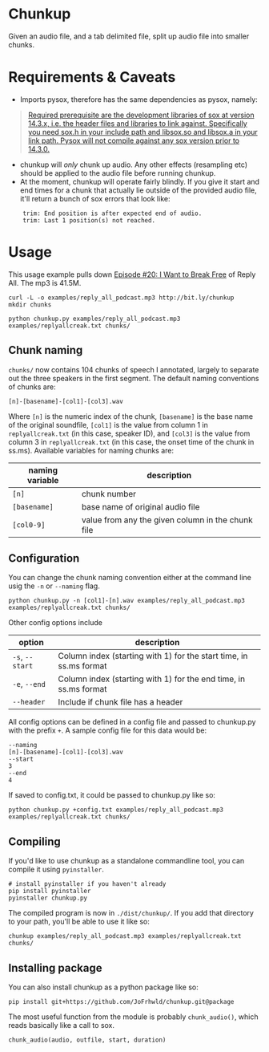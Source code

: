 # Chunkup

Given an audio file, and a tab delimited file, split up audio file into smaller chunks.

# Requirements & Caveats

- Imports pysox, therefore has the same dependencies as pysox, namely:

> [Required prerequisite are the development libraries of sox at version 14.3.x, i.e. the header files and libraries to link against. Specifically you need sox.h in your include path and libsox.so and libsox.a in your link path. Pysox will not compile against any sox version prior to 14.3.0.](https://pypi.python.org/pypi/pysox/0.3.6.alpha)

- chunkup will *only* chunk up audio. Any other effects (resampling etc) should be applied to the audio file before running chunkup.
- At the moment, chunkup will operate fairly blindly. If you give it start and end times for a chunk that actually lie outside of the provided audio file, it'll return a bunch of sox errors that look like:

```
    trim: End position is after expected end of audio.
    trim: Last 1 position(s) not reached.
```

# Usage

This usage example pulls down [Episode #20: I Want to Break Free](http://gimletmedia.com/episode/20-i-want-to-break-free/) of Reply All. The mp3 is 41.5M.

    curl -L -o examples/reply_all_podcast.mp3 http://bit.ly/chunkup 
    mkdir chunks

    python chunkup.py examples/reply_all_podcast.mp3 examples/replyallcreak.txt chunks/

## Chunk naming

`chunks/` now contains 104 chunks of speech I annotated, largely to separate out the three speakers in the first segment. The default naming conventions of chunks are:

    [n]-[basename]-[col1]-[col3].wav

Where `[n]` is the numeric index of the chunk, `[basename]` is the base name of the original soundfile, `[col1]` is the value from column 1 in `replyallcreak.txt` (in this case, speaker ID), and `[col3]` is the value from column 3 in `replyallcreak.txt` (in this case, the onset time of the chunk in ss.ms). Available variables for naming chunks are:

| naming variable | description |
| ------- | ------- |
| `[n]` | chunk number |
| `[basename]` | base name of original audio file |
| `[col0-9]` | value from any the given column in the chunk file|

## Configuration

You can change the chunk naming convention either at the command line usig the `-n` or `--naming` flag.

    python chunkup.py -n [col1]-[n].wav examples/reply_all_podcast.mp3 examples/replyallcreak.txt chunks/

Other config options include

| option | description |
| -------- | ----------- |
| `-s`, `--start`| Column index (starting with 1) for the start time, in ss.ms format |
| `-e`, `--end` | Column index (starting with 1) for the end time, in ss.ms format |
| `--header` | Include if chunk file has a header |

All config options can be defined in a config file and passed to chunkup.py with the prefix `+`. A sample config file for this data would be:

    --naming
    [n]-[basename]-[col1]-[col3].wav
    --start
    3
    --end
    4

If saved to config.txt, it could be passed to chunkup.py like so:

    python chunkup.py +config.txt examples/reply_all_podcast.mp3 examples/replyallcreak.txt chunks/

## Compiling

If you'd like to use chunkup as a standalone commandline tool, you can compile it using `pyinstaller`. 

    # install pyinstaller if you haven't already
    pip install pyinstaller
    pyinstaller chunkup.py

The compiled program is now in `./dist/chunkup/`. If you add that directory to your path, you'll be able to use it like so:

    chunkup examples/reply_all_podcast.mp3 examples/replyallcreak.txt chunks/

## Installing package

You can also install chunkup as a python package like so:

    pip install git+https://github.com/JoFrhwld/chunkup.git@package

The most useful function from the module is probably `chunk_audio()`, which reads basically like a call to sox.

    chunk_audio(audio, outfile, start, duration)